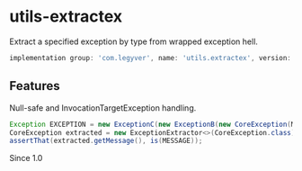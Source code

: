 # utils-extractex
Extract a specified exception by type from wrapped exception hell.

```groovy
implementation group: 'com.legyver', name: 'utils.extractex', version: '3.6.1'
```
## Features
Null-safe and InvocationTargetException handling.

```java
Exception EXCEPTION = new ExceptionC(new ExceptionB(new CoreException(MESSAGE)));
CoreException extracted = new ExceptionExtractor<>(CoreException.class).extractException(EXCEPTION);
assertThat(extracted.getMessage(), is(MESSAGE));
```

Since 1.0